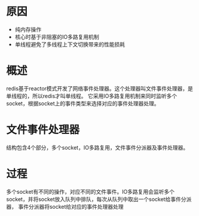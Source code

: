 # 原因
- 纯内存操作
- 核心时基于非阻塞的IO多路复用机制
- 单线程避免了多线程上下文切换带来的性能损耗
# 概述
redis基于reactor模式开发了网络事件处理器。这个处理器叫文件事件处理器，是单线程的，所以redis才叫单线程。
它采用IO多路复用机制来同时监听多个socket，根据socket上的事件类型来选择对应的事件处理器处理。
# 文件事件处理器
结构包含4个部分，多个socket，IO多路复用，文件事件分派器及事件处理器。
# 过程
多个socket有不同的操作，对应不同的文件事件。IO多路复用会监听多个socket，并将socket放入队列中排队，每次从队列中取出一个socket给事件分派器，
事件分派器将socket给对应的事件处理器处理
